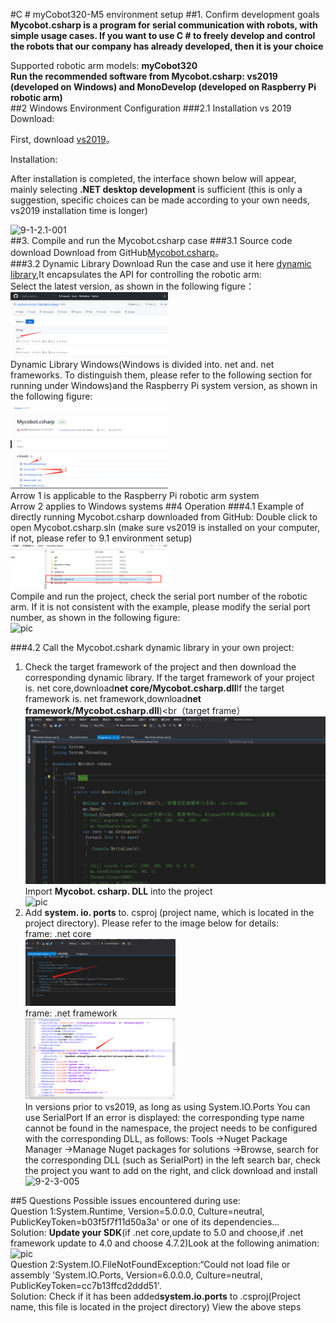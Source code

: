 #C # myCobot320-M5 environment setup
##1. Confirm development goals
**Mycobot.csharp is a program for serial communication with robots, with simple usage cases. If you want to use C # to freely develop and control the robots that our company has already developed, then it is your choice**<Br>

Supported robotic arm models: **myCobot320**<Br>
**Run the recommended software from Mycobot.csharp: vs2019 (developed on Windows) and MonoDevelop (developed on Raspberry Pi robotic arm)**<Br>
##2 Windows Environment Configuration
###2.1 Installation vs 2019
Download:<br>

First, download [vs2019](https://visualstudio.microsoft.com/zh-hans/vs/)。<br>

Installation:<br>

After installation is completed, the interface shown below will appear, mainly selecting **.NET desktop development** is sufficient (this is only a suggestion, specific choices can be made according to your own needs, vs2019 installation time is longer)<Br>

<img src="../resources/15-applicationBaseCSharp/9.1/9-1-2.1-001. png" alt="9-1-2.1-001" width="50%"><br>
##3. Compile and run the Mycobot.csharp case
###3.1 Source code download
Download from GitHub[Mycobot.csharp](https://github.com/elephantrobotics/Mycobot.csharp)。<br>
###3.2 Dynamic Library Download
Run the case and use it here [dynamic library](https://github.com/elephantrobotics/Mycobot.csharp/tags),It encapsulates the API for controlling the robotic arm:<br>
Select the latest version, as shown in the following figure：<br>
<img src="../resources/15-ApplicationBaseCSharp/9.2/9-2-1.2-001.png" alt="9-1-2.1-001" width="50%"><br>
Dynamic Library Windows(Windows is divided into. net and. net frameworks. To distinguish them, please refer to the following section for running under Windows)and the Raspberry Pi system version, as shown in the following figure:<br>
<img src="../resources/15-ApplicationBaseCSharp/9.2/9-2-1.2-002.png" alt="9-1-2.1-002" width="50%"><br>
Arrow 1 is applicable to the Raspberry Pi robotic arm system<br>
Arrow 2 applies to Windows systems
##4 Operation
###4.1 Example of directly running Mycobot.csharp downloaded from GitHub:
Double click to open Mycobot.csharp.sln (make sure vs2019 is installed on your computer, if not, please refer to 9.1 environment setup)<br>
<img src="../resources/15-ApplicationBaseCSharp/9.2/9-2-2.1-001.png" alt="9-2-2.1-001" width="50%"><br>
Compile and run the project, check the serial port number of the robotic arm. If it is not consistent with the example, please modify the serial port number, as shown in the following figure:<br>
![pic](../resources/15-ApplicationBaseCSharp/9.2/9-2-2.1-002.gif)<br>

###4.2 Call the Mycobot.cshark dynamic library in your own project:
1. Check the target framework of the project and then download the corresponding dynamic library. If the target framework of your project is. net core,download**net core/Mycobot.csharp.dll**If the target framework is. net framework,download**net framework/Mycobot.csharp.dll**)<br（target frame）<br>
![pic](../resources/15-ApplicationBaseCSharp/9.2/9-2-2.2-001.gif)<br>
Import **Mycobot. csharp. DLL** into the project<br>
![pic](../resources/15-ApplicationBaseCSharp/9.2/9-2-2.2-002.gif)<br>
3. Add **system. io. ports** to. csproj (project name, which is located in the project directory). Please refer to the image below for details:<br>
frame: .net core<br>
<img src="../resources/15-ApplicationBaseCSharp/9.2/9-2-2.2-003.jpg" alt="9-2-2.2-003" width="50%"><br>
frame: .net framework<br>
<img src="../resources/15-ApplicationBaseCSharp/9.2/9-2-2.2-004.jpg" alt="9-2-2.2-004" width="50%"><br>
In versions prior to vs2019, as long as using System.IO.Ports You can use SerialPort If an error is displayed: the corresponding type name cannot be found in the namespace, the project needs to be configured with the corresponding DLL, as follows:
Tools ->Nuget Package Manager ->Manage Nuget packages for solutions ->Browse, search for the corresponding DLL (such as SerialPort) in the left search bar, check the project you want to add on the right, and click download and install<Br>
<img src="../resources/9-ApplicationBaseCSharp/9.2/9-2-3-005.png" alt="9-2-3-005" width="50%"><br>

##5 Questions
Possible issues encountered during use:<br>
Question 1:System.Runtime, Version=5.0.0.0, Culture=neutral, PublicKeyToken=b03f5f7f11d50a3a' or one of its dependencies...<br>
Solution: **Update your SDK**(if .net core,update to 5.0 and choose,if .net framework update to 4.0 and choose 4.7.2)Look at the following animation:<br>
![pic](../resources/15-ApplicationBaseCSharp/9.2/9-2-2.3-001.gif)<br>
Question 2:System.IO.FileNotFoundException:“Could not load file or assembly 'System.IO.Ports, Version=6.0.0.0, Culture=neutral, PublicKeyToken=cc7b13ffcd2ddd51'.<br>
Solution: Check if it has been added**system.io.ports** to .csproj(Project name, this file is located in the project directory) View the above steps
